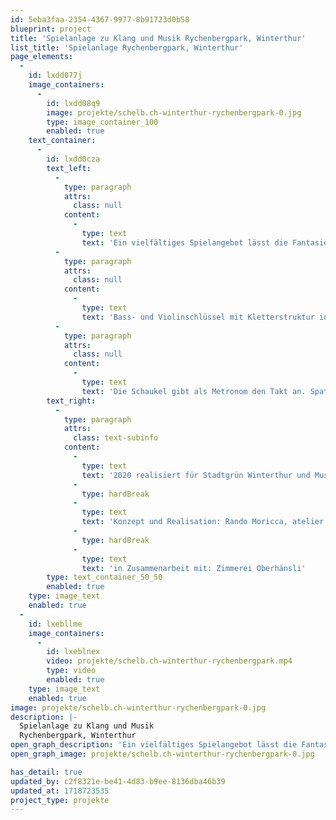 ```yaml
---
id: 5eba3faa-2354-4367-9977-8b91723d0b58
blueprint: project
title: 'Spielanlage zu Klang und Musik Rychenbergpark, Winterthur'
list_title: 'Spielanlage Rychenbergpark, Winterthur'
page_elements:
  -
    id: lxdd077j
    image_containers:
      -
        id: lxdd08q9
        image: projekte/schelb.ch-winterthur-rychenbergpark-0.jpg
        type: image_container_100
        enabled: true
    text_container:
      -
        id: lxdd0cza
        text_left:
          -
            type: paragraph
            attrs:
              class: null
            content:
              -
                type: text
                text: 'Ein vielfältiges Spielangebot lässt die Fantasie von Gross und Klein leise anklingen.'
          -
            type: paragraph
            attrs:
              class: null
            content:
              -
                type: text
                text: 'Bass- und Violinschlüssel mit Kletterstruktur interpretiert, struppiges Singvogelnest in luftiger Höhe, Seilhängebrücke, Doppelrohrutsche, Hängelianenzöpfe und weitere Aufstiegs- und Spielmöglichkeiten, wie Noten aufgespannt.'
          -
            type: paragraph
            attrs:
              class: null
            content:
              -
                type: text
                text: 'Die Schaukel gibt als Metronom den Takt an. Spatz-Schwatz-Platz lädt ein zum Balancieren, Kraxeln, Plaudern und Pausieren.'
        text_right:
          -
            type: paragraph
            attrs:
              class: text-subinfo
            content:
              -
                type: text
                text: '2020 realisiert für Stadtgrün Winterthur und Musikkollegium Winterthur'
              -
                type: hardBreak
              -
                type: text
                text: 'Konzept und Realisation: Rando Moricca, atelier schelb+partner ag'
              -
                type: hardBreak
              -
                type: text
                text: 'in Zusammenarbeit mit: Zimmerei Oberhänsli'
        type: text_container_50_50
        enabled: true
    type: image_text
    enabled: true
  -
    id: lxebllme
    image_containers:
      -
        id: lxeblnex
        video: projekte/schelb.ch-winterthur-rychenbergpark.mp4
        type: video
        enabled: true
    type: image_text
    enabled: true
image: projekte/schelb.ch-winterthur-rychenbergpark-0.jpg
description: |-
  Spielanlage zu Klang und Musik
  Rychenbergpark, Winterthur
open_graph_description: 'Ein vielfältiges Spielangebot lässt die Fantasie von Gross und Klein leise anklingen. Bass- und Violinschlüssel mit Kletterstruktur interpretiert, struppiges Singvogelnest in luftiger Höhe, Seilhängebrücke, Doppelrohrutsche, Hängelianenzöpfe und weitere Aufstiegs- und Spielmöglichkeiten, wie Noten aufgespannt. Die Schaukel gibt als Metronom den Takt an. Spatz-Schwatz-Platz lädt ein zum Balancieren, Kraxeln, Plaudern und Pausieren.'
open_graph_image: projekte/schelb.ch-winterthur-rychenbergpark-0.jpg

has_detail: true
updated_by: c2f8321e-be41-4d83-b9ee-8136dba46b39
updated_at: 1718723535
project_type: projekte
---
```

